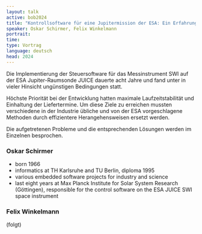 ```yaml
---
layout: talk
active: bob2024
title: "Kontrollsoftware für eine Jupitermission der ESA: Ein Erfahrungsbericht"
speaker: Oskar Schirmer, Felix Winkelmann
portrait:
time:
type: Vortrag
language: deutsch
head: 2024
---
```


Die Implementierung der Steuersoftware für das Messinstrument SWI auf
der ESA Jupiter-Raumsonde JUICE dauerte acht Jahre und fand unter in
vieler Hinsicht ungünstigen Bedingungen statt.

Höchste Priorität bei der Entwicklung hatten maximale
Laufzeitstabilität und Einhaltung der Liefertermine. Um diese Ziele zu
erreichen mussten verschiedene in der Industrie übliche und von der
ESA vorgeschlagene Methoden durch effizientere Herangehensweisen
ersetzt werden.

Die aufgetretenen Probleme und die entsprechenden Lösungen werden im
Einzelnen besprochen.

### Oskar Schirmer

- born 1966
- informatics at TH Karlsruhe and TU Berlin, diploma 1995
- various embedded software projects for industry and science
- last eight years at Max Planck Institute for Solar System Research
  (Göttingen), responsible for the control software on the ESA JUICE
  SWI space instrument


### Felix Winkelmann

(folgt)